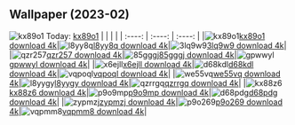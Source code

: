 ## Wallpaper (2023-02)
![kx89o1](https://w.wallhaven.cc/full/kx/wallhaven-kx89o1.jpg) Today: [kx89o1](https://th.wallhaven.cc/small/kx/kx89o1.jpg)
|      |      |      |
| :----: | :----: | :----: |
|![kx89o1](https://th.wallhaven.cc/small/kx/kx89o1.jpg)[kx89o1 download 4k](https://wallhaven.cc/w/kx89o1)|![l8yy8q](https://th.wallhaven.cc/small/l8/l8yy8q.jpg)[l8yy8q download 4k](https://wallhaven.cc/w/l8yy8q)|![3lq9w9](https://th.wallhaven.cc/small/3l/3lq9w9.jpg)[3lq9w9 download 4k](https://wallhaven.cc/w/3lq9w9)|
|![qzr257](https://th.wallhaven.cc/small/qz/qzr257.jpg)[qzr257 download 4k](https://wallhaven.cc/w/qzr257)|![85gggj](https://th.wallhaven.cc/small/85/85gggj.jpg)[85gggj download 4k](https://wallhaven.cc/w/85gggj)|![gpwwyl](https://th.wallhaven.cc/small/gp/gpwwyl.jpg)[gpwwyl download 4k](https://wallhaven.cc/w/gpwwyl)|
|![x6ejll](https://th.wallhaven.cc/small/x6/x6ejll.jpg)[x6ejll download 4k](https://wallhaven.cc/w/x6ejll)|![d68kdl](https://th.wallhaven.cc/small/d6/d68kdl.jpg)[d68kdl download 4k](https://wallhaven.cc/w/d68kdl)|![vqpoql](https://th.wallhaven.cc/small/vq/vqpoql.jpg)[vqpoql download 4k](https://wallhaven.cc/w/vqpoql)|
|![we55vq](https://th.wallhaven.cc/small/we/we55vq.jpg)[we55vq download 4k](https://wallhaven.cc/w/we55vq)|![l8yygy](https://th.wallhaven.cc/small/l8/l8yygy.jpg)[l8yygy download 4k](https://wallhaven.cc/w/l8yygy)|![qzrrgq](https://th.wallhaven.cc/small/qz/qzrrgq.jpg)[qzrrgq download 4k](https://wallhaven.cc/w/qzrrgq)|
|![kx88z6](https://th.wallhaven.cc/small/kx/kx88z6.jpg)[kx88z6 download 4k](https://wallhaven.cc/w/kx88z6)|![p9o9mp](https://th.wallhaven.cc/small/p9/p9o9mp.jpg)[p9o9mp download 4k](https://wallhaven.cc/w/p9o9mp)|![d68pdg](https://th.wallhaven.cc/small/d6/d68pdg.jpg)[d68pdg download 4k](https://wallhaven.cc/w/d68pdg)|
|![zypmzj](https://th.wallhaven.cc/small/zy/zypmzj.jpg)[zypmzj download 4k](https://wallhaven.cc/w/zypmzj)|![p9o269](https://th.wallhaven.cc/small/p9/p9o269.jpg)[p9o269 download 4k](https://wallhaven.cc/w/p9o269)|![vqpmm8](https://th.wallhaven.cc/small/vq/vqpmm8.jpg)[vqpmm8 download 4k](https://wallhaven.cc/w/vqpmm8)|

